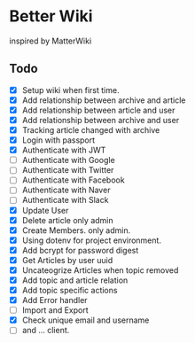 # Better Wiki

inspired by MatterWiki


## Todo

- [x] Setup wiki when first time.
- [x] Add relationship between archive and article
- [x] Add relationship between article and user
- [x] Add relationship between archive and user
- [x] Tracking article changed with archive
- [x] Login with passport
- [x] Authenticate with JWT
- [ ] Authenticate with Google
- [ ] Authenticate with Twitter
- [ ] Authenticate with Facebook
- [ ] Authenticate with Naver
- [ ] Authenticate with Slack
- [x] Update User 
- [x] Delete article only admin
- [x] Create Members. only admin.
- [x] Using dotenv for project environment.
- [x] Add bcrypt for password digest
- [x] Get Articles by user uuid
- [x] Uncateogrize Articles when topic removed
- [x] Add topic and article relation
- [x] Add topic specific actions
- [x] Add Error handler
- [ ] Import and Export
- [x] Check unique email and username
- [ ] and ... client.
